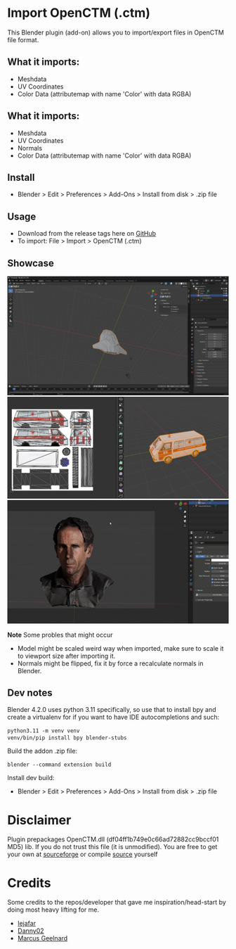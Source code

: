 Import OpenCTM (.ctm)
====================

This Blender plugin (add-on) allows you to import/export files in OpenCTM file format.

## What it imports:
- Meshdata
- UV Coordinates
- Color Data (attributemap with name 'Color' with data RGBA)

## What it imports:
- Meshdata
- UV Coordinates
- Normals
- Color Data (attributemap with name 'Color' with data RGBA)

## Install
- Blender > Edit > Preferences > Add-Ons > Install from disk > .zip file

## Usage

- Download from the release tags here on [GitHub](https://github.com/RealIndrit/blender-openctm/releases/latest)
- To import: File > Import > OpenCTM (.ctm)


## Showcase
![Example of imported model view](assets/big_workspace.png)
![Example of UV view](assets/workview_uv.png)
![Old Man model with color data](assets/old_man_big.png)

**Note** Some probles that might occur
- Model might be scaled weird way when imported, make sure to scale it to viewport size after importing it. 
- Normals might be flipped, fix it by force a recalculate normals in Blender.


## Dev notes

Blender 4.2.0 uses python 3.11 specifically, so use that to install bpy and create a virtualenv for if you want to have IDE autocompletions and such:
```
python3.11 -m venv venv
venv/bin/pip install bpy blender-stubs
```

Build the addon .zip file:
```
blender --command extension build
```

Install dev build:
* Blender > Edit > Preferences > Add-Ons > Install from disk > .zip file

# Disclaimer

Plugin prepackages OpenCTM.dll (df04ff1b749e0c66ad72882cc9bccf01 MD5) lib. If you do not trust this file (it is unmodified).
You are free to get your own at [sourceforge](https://sourceforge.net/projects/openctm/)
or compile [source](https://github.com/Danny02/OpenCTM) yourself

# Credits

Some credits to the repos/developer that gave me inspiration/head-start by doing most heavy lifting for me.
- [lejafar](https://github.com/lejafar/Python-OpenCTM)
- [Danny02](https://github.com/Danny02/OpenCTM/)
- [Marcus Geelnard](https://sourceforge.net/u/marcus256/)